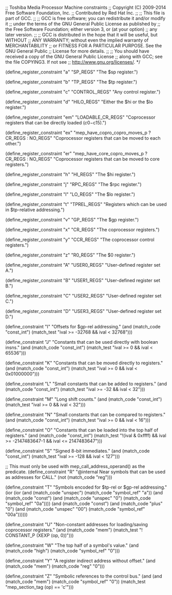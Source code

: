 ;; Toshiba Media Processor Machine constraints
;; Copyright (C) 2009-2014 Free Software Foundation, Inc.
;; Contributed by Red Hat Inc.
;;
;; This file is part of GCC.
;;
;; GCC is free software; you can redistribute it and/or modify it
;; under the terms of the GNU General Public License as published by
;; the Free Software Foundation; either version 3, or (at your option)
;; any later version.
;;
;; GCC is distributed in the hope that it will be useful, but WITHOUT
;; ANY WARRANTY; without even the implied warranty of MERCHANTABILITY
;; or FITNESS FOR A PARTICULAR PURPOSE.  See the GNU General Public
;; License for more details.
;;
;; You should have received a copy of the GNU General Public License
;; along with GCC; see the file COPYING3.  If not see
;; <http://www.gnu.org/licenses/>.  */



(define_register_constraint "a" "SP_REGS"
  "The $sp register.")

(define_register_constraint "b" "TP_REGS"
  "The $tp register.")

(define_register_constraint "c" "CONTROL_REGS"
  "Any control register.")

(define_register_constraint "d" "HILO_REGS"
  "Either the $hi or the $lo register.")

(define_register_constraint "em" "LOADABLE_CR_REGS"
  "Coprocessor registers that can be directly loaded ($c0-$c15).")

(define_register_constraint "ex" "mep_have_copro_copro_moves_p ? CR_REGS : NO_REGS"
  "Coprocessor registers that can be moved to each other.")

(define_register_constraint "er" "mep_have_core_copro_moves_p ? CR_REGS : NO_REGS"
  "Coprocessor registers that can be moved to core registers.")

(define_register_constraint "h" "HI_REGS"
  "The $hi register.")

(define_register_constraint "j" "RPC_REGS"
  "The $rpc register.")

(define_register_constraint "l" "LO_REGS"
  "The $lo register.")

(define_register_constraint "t" "TPREL_REGS"
  "Registers which can be used in $tp-relative addressing.")

(define_register_constraint "v" "GP_REGS"
  "The $gp register.")

(define_register_constraint "x" "CR_REGS"
  "The coprocessor registers.")

(define_register_constraint "y" "CCR_REGS"
  "The coprocessor control registers.")

(define_register_constraint "z" "R0_REGS"
  "The $0 register.")

(define_register_constraint "A" "USER0_REGS"
  "User-defined register set A.")

(define_register_constraint "B" "USER1_REGS"
  "User-defined register set B.")

(define_register_constraint "C" "USER2_REGS"
  "User-defined register set C.")

(define_register_constraint "D" "USER3_REGS"
  "User-defined register set D.")



(define_constraint "I"
  "Offsets for $gp-rel addressing."
  (and (match_code "const_int")
       (match_test "ival >= -32768 && ival < 32768")))

(define_constraint "J"
  "Constants that can be used directly with boolean insns."
  (and (match_code "const_int")
       (match_test "ival >= 0 && ival < 65536")))

(define_constraint "K"
  "Constants that can be moved directly to registers."
  (and (match_code "const_int")
       (match_test "ival >= 0 && ival < 0x01000000")))

(define_constraint "L"
  "Small constants that can be added to registers."
  (and (match_code "const_int")
       (match_test "ival >= -32 && ival < 32")))

(define_constraint "M"
  "Long shift counts."
  (and (match_code "const_int")
       (match_test "ival >= 0 && ival < 32")))

(define_constraint "N"
  "Small constants that can be compared to registers."
  (and (match_code "const_int")
       (match_test "ival >= 0 && ival < 16")))

(define_constraint "O"
  "Constants that can be loaded into the top half of registers."
  (and (match_code "const_int")
       (match_test "!(ival & 0xffff) && ival >= -2147483647-1 && ival <= 2147483647")))

(define_constraint "S"
  "Signed 8-bit immediates."
  (and (match_code "const_int")
       (match_test "ival >= -128 && ival < 127")))



;; This must only be used with mep_call_address_operand() as the predicate.
(define_constraint "R"
  "@internal
Near symbols that can be used as addresses for CALL."
  (not (match_code "reg")))

(define_constraint "T"
  "Symbols encoded for $tp-rel or $gp-rel addressing."
  (ior (ior
	(and (match_code "unspec")
	     (match_code "symbol_ref" "a"))
	(and (match_code "const")
	     (and (match_code "unspec" "0")
		  (match_code "symbol_ref" "0a"))))
       (and (match_code "const")
	    (and (match_code "plus" "0")
		 (and (match_code "unspec" "00")
		      (match_code "symbol_ref" "00a"))))))

(define_constraint "U"
  "Non-constant addresses for loading/saving coprocessor registers."
  (and (match_code "mem")
       (match_test "! CONSTANT_P (XEXP (op, 0))")))

(define_constraint "W"
  "The top half of a symbol's value."
  (and (match_code "high")
       (match_code "symbol_ref" "0")))

(define_constraint "Y"
  "A register indirect address without offset."
  (and (match_code "mem")
       (match_code "reg" "0")))

(define_constraint "Z"
  "Symbolic references to the control bus."
  (and (and (match_code "mem")
	    (match_code "symbol_ref" "0"))
       (match_test "mep_section_tag (op) == 'c'")))
